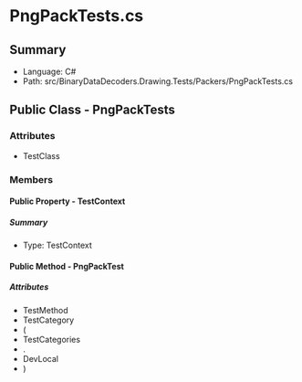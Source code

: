﻿# PngPackTests.cs

## Summary

* Language: C#
* Path: src/BinaryDataDecoders.Drawing.Tests/Packers/PngPackTests.cs

## Public Class - PngPackTests

### Attributes

 - TestClass

### Members

#### Public Property - TestContext

##### Summary

 * Type: TestContext 

#### Public Method - PngPackTest

##### Attributes

 - TestMethod
 - TestCategory
 - (
 - TestCategories
 - .
 - DevLocal
 - )


